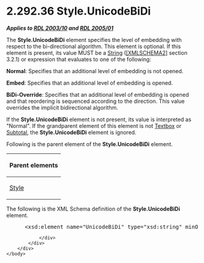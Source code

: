 <html dir="LTR" xmlns:mshelp="http://msdn.microsoft.com/mshelp" xmlns:ddue="http://ddue.schemas.microsoft.com/authoring/2003/5" xmlns:xlink="http://www.w3.org/1999/xlink" xmlns:tool="http://www.microsoft.com/tooltip">
    <head>
        <meta http-equiv="Content-Type" content="text/html; CHARSET=utf-8"></meta>
        <meta name="save" content="history"></meta>
        <title>2.292.36 Style.UnicodeBiDi</title>
        <xml>
            <mshelp:toctitle title="2.292.36 Style.UnicodeBiDi"></mshelp:toctitle>
            <mshelp:rltitle title="[MS-RDL]: Style.UnicodeBiDi"></mshelp:rltitle>
            <mshelp:keyword index="A" term="d06041da-aafc-406a-8a61-f5476119885e"></mshelp:keyword>
            <mshelp:attr name="DCSext.ContentType" value="open specification"></mshelp:attr>
            <mshelp:attr name="AssetID" value="d06041da-aafc-406a-8a61-f5476119885e"></mshelp:attr>
            <mshelp:attr name="TopicType" value="kbRef"></mshelp:attr>
            <mshelp:attr name="DCSext.Title" value="[MS-RDL]: Style.UnicodeBiDi" />
        </xml>
    </head>
    <body>
        <div id="header">
            <h1 class="heading">2.292.36 Style.UnicodeBiDi</h1>
        </div>
        <div id="mainSection">
            <div id="mainBody">
                <div id="allHistory" class="saveHistory"></div>
                <div id="sectionSection0" class="section" name="collapseableSection">
                    

<p><b><i>Applies to </i></b><a href="a7e2ad00-07c8-4f6d-80ab-3ad55df7b233.htm"><b><i>RDL 2003/10</i></b></a><b>
<i>and </i></b><a href="3ebe2912-4958-4832-b391-cad1f5e13338.htm"><b><i>RDL 2005/01</i></b></a></p>

<p>The <b>Style.UnicodeBiDi</b> element specifies the level of
embedding with respect to the bi-directional algorithm. This element is
optional. If this element is present, its value MUST be a <a href="1ed81ef3-a683-45e3-aaad-bd2bbe71bc3d.htm">String</a> (<a href="https://go.microsoft.com/fwlink/?LinkId=90610">[XMLSCHEMA2]</a> section
3.2.1) or expression that evaluates to one of the following:</p>

<p><b>Normal</b>: Specifies that an additional level of
embedding is not opened.</p>

<p><b>Embed</b>: Specifies that an additional level of
embedding is opened.</p>

<p><b>BiDi-Override</b>: Specifies that an additional
level of embedding is opened and that reordering is sequenced according to the
direction. This value overrides the implicit bidirectional algorithm.</p>

<p>If the <b>Style.UnicodeBiDi</b> element is not present, its
value is interpreted as &quot;Normal&quot;. If the grandparent element of this
element is not <a href="469d0032-b5ec-43d9-ab36-d3a88b9cc1f6.htm">Textbox</a>
or <a href="44172a0a-a53f-423e-be81-08352a109961.htm">Subtotal</a>, the <b>Style.UnicodeBiDi</b>
element is ignored.</p>

<p>Following is the parent element of the <b>Style.UnicodeBiDi</b>
element.</p>

<table>
 <thead>
  <tr>
   <th>
   <p>Parent elements</p>
   </th>
  </tr>
 </thead>
 <tr>
  <td>
  <p><a href="ea446209-9c6a-46ce-b472-fae8b8350b37.htm">Style</a></p>
  </td>
 </tr>
</table>

<p>The following is the XML Schema definition of the <b>Style.UnicodeBiDi</b>
element.</p>

<dl>
<dd>
<div><pre> &lt;xsd:element name=&quot;UnicodeBiDi&quot; type=&quot;xsd:string&quot; minOccurs=&quot;0&quot; /&gt;
</pre></div>
</dd></dl>


                </div>
            </div>
        </div>
    </body>
</html>